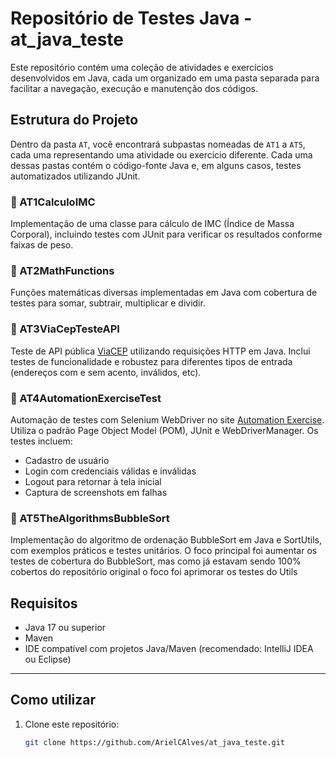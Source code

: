 # Repositório de Testes Java - at_java_teste

Este repositório contém uma coleção de atividades e exercícios desenvolvidos em Java, cada um organizado em uma pasta separada para facilitar a navegação, execução e manutenção dos códigos.

## Estrutura do Projeto

Dentro da pasta `AT`, você encontrará subpastas nomeadas de `AT1` a `AT5`, cada uma representando uma atividade ou exercício diferente. Cada uma dessas pastas contém o código-fonte Java e, em alguns casos, testes automatizados utilizando JUnit.

### 📁 AT1CalculoIMC

Implementação de uma classe para cálculo de IMC (Índice de Massa Corporal), incluindo testes com JUnit para verificar os resultados conforme faixas de peso.

### 📁 AT2MathFunctions

Funções matemáticas diversas implementadas em Java com cobertura de testes para somar, subtrair, multiplicar e dividir.

### 📁 AT3ViaCepTesteAPI

Teste de API pública [ViaCEP](https://viacep.com.br) utilizando requisições HTTP em Java. Inclui testes de funcionalidade e robustez para diferentes tipos de entrada (endereços com e sem acento, inválidos, etc).

### 📁 AT4AutomationExerciseTest

Automação de testes com Selenium WebDriver no site [Automation Exercise](https://automationexercise.com). Utiliza o padrão Page Object Model (POM), JUnit e WebDriverManager. Os testes incluem:
- Cadastro de usuário
- Login com credenciais válidas e inválidas
- Logout para retornar à tela inicial
- Captura de screenshots em falhas

### 📁 AT5TheAlgorithmsBubbleSort

Implementação do algoritmo de ordenação BubbleSort em Java e SortUtils, com exemplos práticos e testes unitários. O foco principal foi aumentar os testes de cobertura do BubbleSort, mas como já estavam sendo 100% cobertos do repositório original o foco foi aprimorar os testes do Utils

## Requisitos

- Java 17 ou superior
- Maven
- IDE compatível com projetos Java/Maven (recomendado: IntelliJ IDEA ou Eclipse)

---

## Como utilizar

1. Clone este repositório:
   ```bash
   git clone https://github.com/ArielCAlves/at_java_teste.git


   
